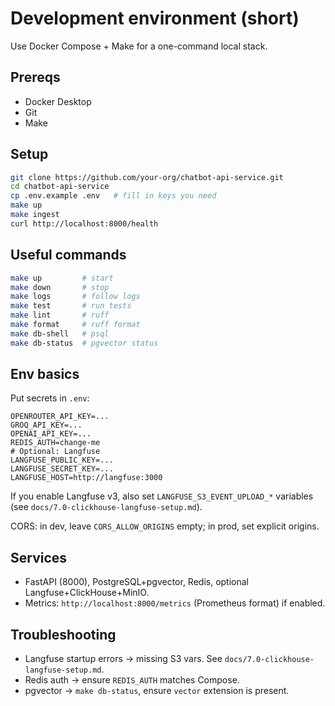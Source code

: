 # Development environment (short)

Use Docker Compose + Make for a one-command local stack.

## Prereqs

- Docker Desktop
- Git
- Make

## Setup

```bash
git clone https://github.com/your-org/chatbot-api-service.git
cd chatbot-api-service
cp .env.example .env   # fill in keys you need
make up
make ingest
curl http://localhost:8000/health
```

## Useful commands

```bash
make up         # start
make down       # stop
make logs       # follow logs
make test       # run tests
make lint       # ruff
make format     # ruff format
make db-shell   # psql
make db-status  # pgvector status
```

## Env basics

Put secrets in `.env`:

```env
OPENROUTER_API_KEY=...
GROQ_API_KEY=...
OPENAI_API_KEY=...
REDIS_AUTH=change-me
# Optional: Langfuse
LANGFUSE_PUBLIC_KEY=...
LANGFUSE_SECRET_KEY=...
LANGFUSE_HOST=http://langfuse:3000
```

If you enable Langfuse v3, also set `LANGFUSE_S3_EVENT_UPLOAD_*` variables (see `docs/7.0-clickhouse-langfuse-setup.md`).

CORS: in dev, leave `CORS_ALLOW_ORIGINS` empty; in prod, set explicit origins.

## Services

- FastAPI (8000), PostgreSQL+pgvector, Redis, optional Langfuse+ClickHouse+MinIO.
- Metrics: `http://localhost:8000/metrics` (Prometheus format) if enabled.

## Troubleshooting

- Langfuse startup errors → missing S3 vars. See `docs/7.0-clickhouse-langfuse-setup.md`.
- Redis auth → ensure `REDIS_AUTH` matches Compose.
- pgvector → `make db-status`, ensure `vector` extension is present.
